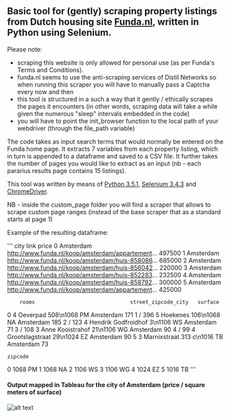 ## Basic tool for (gently) scraping property listings from Dutch housing site [Funda.nl](http://www.funda.nl), written in Python using Selenium.

Please note:

- scraping this website is only allowed for personal use (as per Funda's Terms and Conditions).
- funda.nl seems to use the anti-scraping services of Distil Networks so when running this scraper you will have to manually pass a Captcha every now and then
- this tool is structured in a such a way that it gently / ethically scrapes the pages it encounters (in other words, scraping data will take a while given the numerous "sleep" intervals embedded in the code)
- you will have to point the init_browser function to the local path of your webdriver (through the file_path variable)

The code takes as input search terms that would normally be entered on the Funda home page. It extracts 7 variables from each property listing, which in turn is appended to a dataframe and saved to a CSV file.
It further takes the number of pages you would like to extract as an input (nb - each pararius results page contains 15 listings).

This tool was written by means of [Python 3.5.1](https://www.python.org/downloads/release/python-351/), [Selenium 3.4.3](https://pypi.python.org/pypi/selenium) and [ChromeDriver](https://sites.google.com/a/chromium.org/chromedriver/).

NB - inside the custom_page folder you will find a scraper that allows to scrape custom page ranges (instead of the base scraper that as a standard starts at page 1)

Example of the resulting dataframe:

'''
      city     link                                               price
0   Amsterdam  http://www.funda.nl/koop/amsterdam/appartement...  497500
1   Amsterdam  http://www.funda.nl/koop/amsterdam/huis-858086...  685000
2   Amsterdam  http://www.funda.nl/koop/amsterdam/huis-856042...  220000
3   Amsterdam  http://www.funda.nl/koop/amsterdam/huis-852283...  232500
4   Amsterdam  http://www.funda.nl/koop/amsterdam/huis-858792...  300000
5   Amsterdam  http://www.funda.nl/koop/amsterdam/appartement...  425000

        rooms                               street_zipcode_city   surface
0          4                    Oeverpad 508\n1068 PM Amsterdam     171
1    / 396 5                    Hoekenes 106\n1068 NA Amsterdam     185
2    / 123 4           Hendrik Godfroidhof 3\n1106 WS Amsterdam      71
3    / 108 3             Anne Kooistrahof 21\n1106 WG Amsterdam      90
4     / 99 4              Grootslagstraat 29\n1024 EZ Amsterdam      90
5          3              Marnixstraat 313 c\n1016 TB Amsterdam      73

    zipcode
0   1068 PM
1   1068 NA
2   1106 WS
3   1106 WG
4   1024 EZ
5   1016 TB
'''

#### Output mapped in Tableau for the city of Amsterdam (price / square meters of surface)
![alt text](https://raw.githubusercontent.com/Weesper1985/Funda-Scraper/master/Sheet.png)

